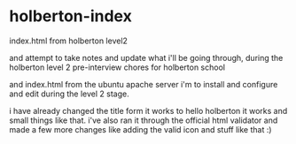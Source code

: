 # holberton-index
index.html from holberton level2

and attempt to take notes and update what i'll be going through, during the holberton level 2 pre-interview chores for holberton school

and index.html from the ubuntu apache server i'm to install and configure and edit during the level 2 stage.

i have already changed the title form it works to hello holberton it works and small things like that. i've also ran it through the official html validator and made a few more changes like adding the valid icon and stuff like that :) 
